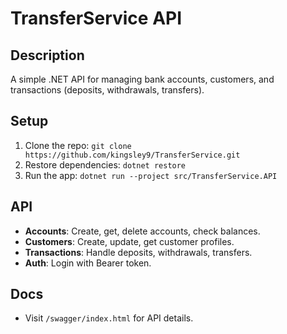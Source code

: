 # TransferService API

## Description
A simple .NET API for managing bank accounts, customers, and transactions (deposits, withdrawals, transfers).

## Setup
1. Clone the repo: `git clone https://github.com/kingsley9/TransferService.git`
2. Restore dependencies: `dotnet restore`
3. Run the app: `dotnet run --project src/TransferService.API`

## API
- **Accounts**: Create, get, delete accounts, check balances.
- **Customers**: Create, update, get customer profiles.
- **Transactions**: Handle deposits, withdrawals, transfers.
- **Auth**: Login with Bearer token.

## Docs
- Visit `/swagger/index.html` for API details.